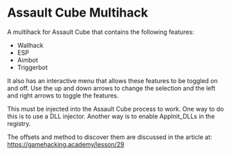 # Assault Cube Multihack

A multihack for Assault Cube that contains the following features:
- Wallhack
- ESP
- Aimbot
- Triggerbot

It also has an interactive menu that allows these features to be toggled on and off. Use the up and down arrows to change the selection and the left and right arrows to toggle the features.

This must be injected into the Assault Cube process to work. One way to do this is to use a DLL injector. Another way is to enable AppInit_DLLs in the registry.

The offsets and method to discover them are discussed in the article at: https://gamehacking.academy/lesson/29

